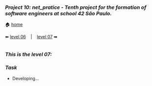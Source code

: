 ### _Project 10: net_pratice - Tenth project for the formation of software engineers at school 42 São Paulo._

🏠 [home](https://github.com/Vinicius-Santoro/42-formation-lvl2-10.net_pratice)<br><br>
⬅ [level 06](https://github.com/Vinicius-Santoro/42-formation-lvl2-10.net_pratice/blob/main/readmes/level06.md) &nbsp;&nbsp;&nbsp;|&nbsp;&nbsp;&nbsp; [level 07](https://github.com/Vinicius-Santoro/42-formation-lvl2-10.net_pratice/blob/main/readmes/level08.md) ➡
<h1></h1>

### _This is the level 07:_

### _Task_
- Developing...

